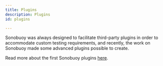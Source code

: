 ```yaml
---
title: Plugins
description: Plugins
id: plugins

---
```


Sonobuoy was always designed to facilitate third-party plugins in order to accommodate custom testing requirements, and recently, the work on Sonobuoy made some advanced plugins possible to create.

Read more about the first Sonobuoy plugins [here][1].

[1]: https://sonobuoy.io/cis-benchmark-plugin/
